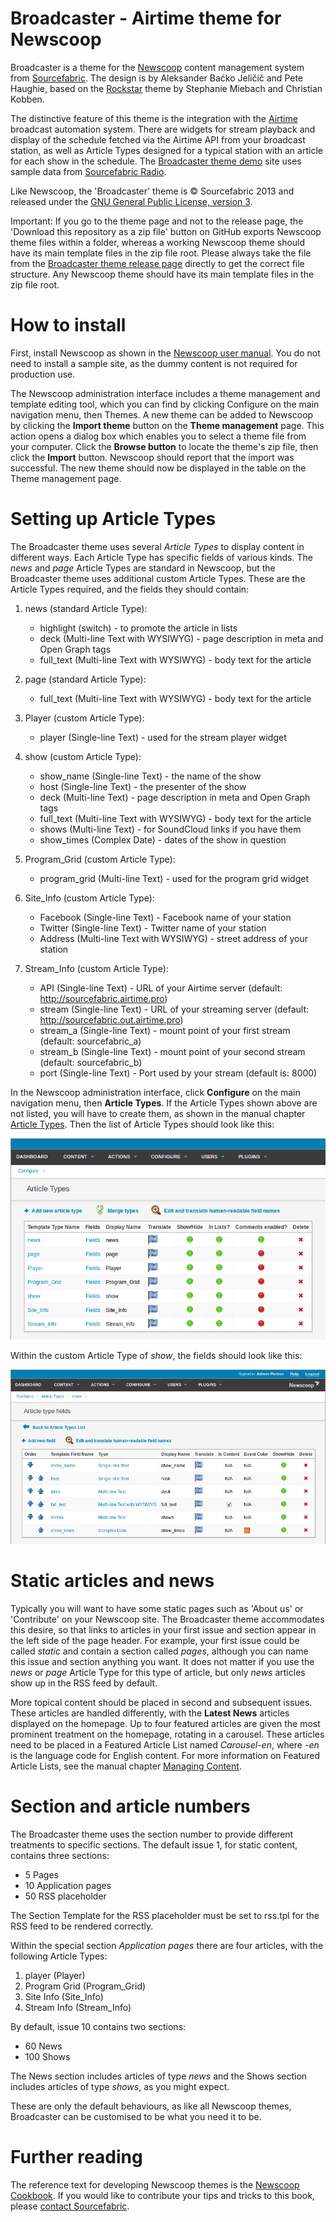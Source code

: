 Broadcaster - Airtime theme for Newscoop
==================================

Broadcaster is a theme for the [Newscoop](http://www.sourcefabric.org/en/newscoop/) content management system from [Sourcefabric](http://www.sourcefabric.org/). The design is by Aleksander Baćko Jeličič and Pete Haughie, based on the [Rockstar](https://github.com/newscoop/theme-Rockstar) theme by Stephanie Miebach and Christian Kobben.

The distinctive feature of this theme is the integration with the [Airtime](http://www.sourcefabric.org/en/airtime) broadcast automation system. There are widgets for stream playback and display of the schedule fetched via the Airtime API from your broadcast station, as well as Article Types designed for a typical station with an article for each show in the schedule. The [Broadcaster theme demo](http://broadcaster.lab.sourcefabric.org/) site uses sample data from [Sourcefabric Radio](http://radio.sourcefabric.org/).

Like Newscoop, the 'Broadcaster' theme is &copy; Sourcefabric 2013 and released under the [GNU General Public License, version 3](https://www.gnu.org/licenses/gpl.html).

Important: If you go to the theme page and not to the release page, the 'Download this repository as a zip file' button on GitHub exports Newscoop theme files within a folder, whereas a working Newscoop theme should have its main template files in the zip file root. Please always take the file from the [Broadcaster theme release page](https://github.com/newscoop/theme-Broadcaster/releases) directly to get the correct file structure. Any Newscoop theme should have its main template files in the zip file root. 

How to install
==============

First, install Newscoop as shown in the [Newscoop user manual](http://sourcefabric.booktype.pro/newscoop-42-for-journalists-and-editors/system-requirements/). You do not need to install a sample site, as the dummy content is not required for production use.

The Newscoop administration interface includes a theme management and template editing tool, which you can find by clicking Configure on the main navigation menu, then Themes. A new theme can be added to Newscoop by clicking the **Import theme** button on the **Theme management** page. This action opens a dialog box which enables you to select a theme file from your computer. Click the **Browse button** to locate the theme's zip file, then click the **Import** button. Newscoop should report that the import was successful. The new theme should now be displayed in the table on the Theme management page.

Setting up Article Types
========================

The Broadcaster theme uses several *Article Types* to display content in different ways. Each Article Type has specific fields of various kinds. The *news* and *page* Article Types are standard in Newscoop, but the Broadcaster theme uses additional custom Article Types. These are the Article Types required, and the fields they should contain:

1. news (standard Article Type):
   * highlight (switch) - to promote the article in lists
   * deck (Multi-line Text with WYSIWYG) - page description in meta and Open Graph tags
   * full_text (Multi-line Text with WYSIWYG) - body text for the article

2. page (standard Article Type):
   * full_text (Multi-line Text with WYSIWYG) - body text for the article

3. Player (custom Article Type):
   * player (Single-line Text) - used for the stream player widget

4. show (custom Article Type):
   * show_name (Single-line Text) - the name of the show
   * host (Single-line Text) - the presenter of the show
   * deck (Multi-line Text) - page description in meta and Open Graph tags
   * full_text (Multi-line Text with WYSIWYG) - body text for the article
   * shows (Multi-line Text) - for SoundCloud links if you have them
   * show_times (Complex Date) - dates of the show in question

5. Program_Grid (custom Article Type):
   * program_grid (Multi-line Text) - used for the program grid widget

6. Site_Info (custom Article Type):
   * Facebook (Single-line Text) - Facebook name of your station
   * Twitter (Single-line Text) - Twitter name of your station
   * Address (Multi-line Text with WYSIWYG) - street address of your station

7. Stream_Info (custom Article Type):
   * API (Single-line Text) - URL of your Airtime server (default: http://sourcefabric.airtime.pro)
   * stream  (Single-line Text) - URL of your streaming server (default: http://sourcefabric.out.airtime.pro)
   * stream_a (Single-line Text) - mount point of your first stream (default: sourcefabric_a)
   * stream_b (Single-line Text) - mount point of your second stream (default: sourcefabric_b)
   * port (Single-line Text) - Port used by your stream (default is: 8000)

In the Newscoop administration interface, click **Configure** on the main navigation menu, then **Article Types**. If the Article Types shown above are not listed, you will have to create them, as shown in the manual chapter [Article Types](http://sourcefabric.booktype.pro/newscoop-42-for-journalists-and-editors/article-types/). Then the list of Article Types should look like this:

![List of Article Types](documentation/Screenshot-Article_Types.png)

Within the custom Article Type of *show*, the fields should look like this:

![List of Fields](documentation/Screenshot-Article_Type_Fields.png)

Static articles and news
========================

Typically you will want to have some static pages such as 'About us' or 'Contribute' on your Newscoop site. The Broadcaster theme accommodates this desire, so that links to articles in your first issue and section appear in the left side of the page header. For example, your first issue could be called *static* and contain a section called *pages*, although you can name this issue and section anything you want. It does not matter if you use the *news* or *page* Article Type for this type of article, but only *news* articles show up in the RSS feed by default.

More topical content should be placed in second and subsequent issues. These articles are handled differently, with the **Latest News** articles displayed on the homepage. Up to four featured articles are given the most prominent treatment on the homepage, rotating in a carousel. These articles need to be placed in a Featured Article List named *Carousel-en*, where *-en* is the language code for English content. For more information on Featured Article Lists, see the manual chapter [Managing Content](http://sourcefabric.booktype.pro/newscoop-42-for-journalists-and-editors/managing-content/).

Section and article numbers
===========================

The Broadcaster theme uses the section number to provide different treatments to specific sections. The default issue 1, for static content, contains three sections:

* 5 	Pages
* 10 	Application pages
* 50 	RSS placeholder

The Section Template for the RSS placeholder must be set to rss.tpl for the RSS feed to be rendered correctly.

Within the special section *Application pages* there are four articles, with the following Article Types:

1. player (Player)
2. Program Grid (Program_Grid)
3. Site Info (Site_Info)
4. Stream Info (Stream_Info)

By default, issue 10 contains two sections:

* 60 	News
* 100 	Shows

The News section includes articles of type *news* and the Shows section includes articles of type *shows*, as you might expect.

These are only the default behaviours, as like all Newscoop themes, Broadcaster can be customised to be what you need it to be.

Further reading
===============

The reference text for developing Newscoop themes is the [Newscoop Cookbook](http://manuals.sourcefabric.org/). If you would like to contribute your tips and tricks to this book, please [contact Sourcefabric](http://www.sourcefabric.org/en/about/contactus/).
